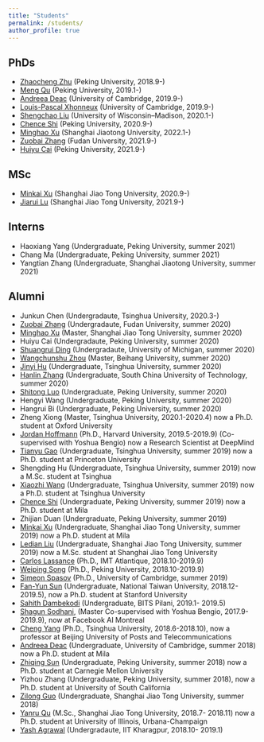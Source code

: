 ```yaml
---
title: "Students"
permalink: /students/
author_profile: true
---
```


PhDs
---
* [Zhaocheng Zhu](https://kiddozhu.github.io/) (Peking University, 2018.9-)
* [Meng Qu](https://mnqu.github.io/) (Peking University, 2019.1-)
* [Andreea Deac](https://andreeadeac22.github.io/) (University of Cambridge, 2019.9-)
* [Louis-Pascal Xhonneux](https://www.linkedin.com/in/louis-pascal-xhonneux-3a85a2141/?originalSubdomain=uk) (University of Cambridge, 2019.9-)
* [Shengchao Liu](https://chao1224.github.io/) (University of Wisconsin–Madison, 2020.1-)
* [Chence Shi](https://chenceshi.com/) (Peking University, 2020.9-)
* [Minghao Xu](https://chrisallenming.github.io/) (Shanghai Jiaotong University, 2022.1-)
* [Zuobai Zhang](https://oxer11.github.io/) (Fudan University, 2021.9-)
* [Huiyu Cai]() (Peking University, 2021.9-)

MSc
---
* [Minkai Xu](https://minkaixu.com/) (Shanghai Jiao Tong University, 2020.9-)
* [Jiarui Lu]() (Shanghai Jiao Tong University, 2021.9-)

Interns
---
* Haoxiang Yang (Undergraduate, Peking University, summer 2021)
* Chang Ma (Undergraduate, Peking University, summer 2021)
* Yangtian Zhang (Undergraduate, Shanghai Jiaotong University, summer 2021)

Alumni
---
* Junkun Chen (Undergradaute, Tsinghua University, 2020.3-)
* [Zuobai Zhang](https://oxer11.github.io/) (Undergradaute, Fudan University, summer 2020)
* [Minghao Xu](https://chrisallenming.github.io/) (Master, Shanghai Jiao Tong University, summer 2020)
* Huiyu Cai (Undergradaute, Peking University, summer 2020)
* [Shuangrui Ding](https://mark12ding.github.io/) (Undergradaute, University of Michigan, summer 2020)
* [Wangchunshu Zhou](https://michaelzhouwang.github.io/) (Master, Beihang University, summer 2020)
* [Jinyi Hu](https://www.jinyihu.me/) (Undergraduate, Tsinghua University, summer 2020)
* [Hanlin Zhang](https://www.linkedin.com/in/hanlin-zhang-931b46143/) (Undergraduate, South China University of Technology, summer 2020)
* [Shitong Luo](https://luost.me/) (Undergraduate, Peking University, summer 2020)
* Hengyi Wang (Undergraduate, Peking University, summer 2020)
* Hangrui Bi (Undergraduate, Peking University, summer 2020)
* Zheng Xiong (Master, Tsinghua University, 2020.1-2020.4) now a Ph.D. student at Oxford University
* [Jordan Hoffmann](https://jhoffmann.org/) (Ph.D., Harvard University, 2019.5-2019.9) (Co-supervised with Yoshua Bengio) now a Research Scientist at DeepMind
* [Tianyu Gao](https://gaotianyu.xyz/) (Undergraduate, Tsinghua University, summer 2019) now a Ph.D. student at Princeton University
* Shengding Hu (Undergraduate, Tsinghua University, summer 2019) now a M.Sc. student at Tsinghua
* [Xiaozhi Wang](https://bakser.github.io/) (Undergraduate, Tsinghua University, summer 2019) now a Ph.D. student at Tsinghua University
* [Chence Shi](https://chenceshi.com/) (Undergraduate, Peking University, summer 2019) now a Ph.D. student at Mila
* Zhijian Duan (Undergraduate, Peking University, summer 2019)
* [Minkai Xu](https://minkaixu.com/) (Undergraduate, Shanghai Jiao Tong University, summer 2019) now a Ph.D. student at Mila
* [Ledian Liu](http://bcmi.sjtu.edu.cn/home/liuledian/) (Undergraduate, Shanghai Jiao Tong University, summer 2019) now a M.Sc. student at Shanghai Jiao Tong University
* [Carlos Lassance](https://cadurosar.github.io/) (Ph.D., IMT Atlantique, 2018.10-2019.9)
* [Weiping Song](https://songweiping.github.io/) (Ph.D., Peking University, 2018.10-2019.9)
* [Simeon Spasov](https://www.linkedin.com/in/simeon-spasov-27055293/) (Ph.D., University of Cambridge, summer 2019)
* [Fan-Yun Sun](https://fanyun-sun.github.io/) (Undergraduate, National Taiwan University, 2018.12-2019.5), now a Ph.D. student at Stanford University
* [Sahith Dambekodi](https://www.linkedin.com/in/sahith-dambekodi-31270b104/?originalSubdomain=in) (Undergraduate, BITS Pilani, 2019.1- 2019.5)
* [Shagun Sodhani](https://shagunsodhani.com/), (Master Co-supervised with Yoshua Bengio, 2017.9-2019.9), now at Facebook AI Montreal
* [Cheng Yang](http://nlp.csai.tsinghua.edu.cn/~yangcheng/) (Ph.D., Tsinghua University, 2018.6-2018.10), now a professor at Beijing University of Posts and Telecommunications
* [Andreea Deac](https://andreeadeac22.github.io/) (Undergraduate, University of Cambridge, summer 2018) now a Ph.D. student at Mila
* [Zhiqing Sun](https://www.cs.cmu.edu/~zhiqings/) (Undergraduate, Peking University, summer 2018) now a Ph.D. student at Carnegie Mellon University
* Yizhou Zhang (Undergraduate, Peking University, summer 2018), now a Ph.D. student at University of South California
* [Zilong Guo](https://www.linkedin.com/in/%E5%AD%90%E9%BE%99-%E9%83%AD-648573194/?locale=en_US) (Undergraduate, Shanghai Jiao Tong University, summer 2018)
* [Yanru Qu](https://yanruqu.com/) (M.Sc., Shanghai Jiao Tong University, 2018.7- 2018.11) now a Ph.D. student at University of Illinois, Urbana-Champaign
* [Yash Agrawal](https://www.linkedin.com/in/yash-agrawal-1b639b131/?originalSubdomain=in) (Undergradaute, IIT Kharagpur, 2018.10- 2019.1)
